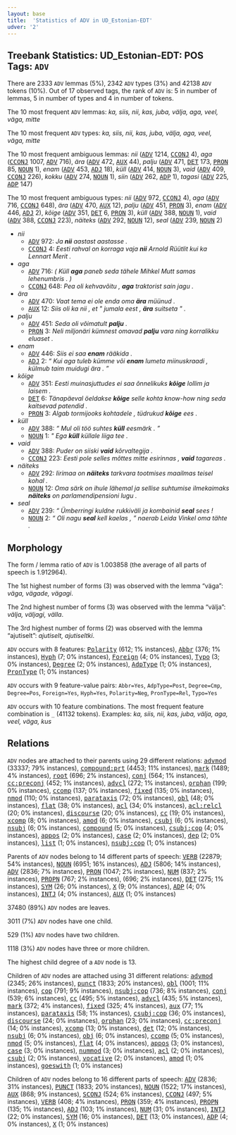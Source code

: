 ```yaml
---
layout: base
title:  'Statistics of ADV in UD_Estonian-EDT'
udver: '2'
---
```


## Treebank Statistics: UD_Estonian-EDT: POS Tags: `ADV`

There are 2333 `ADV` lemmas (5%), 2342 `ADV` types (3%) and 42138 `ADV` tokens (10%).
Out of 17 observed tags, the rank of `ADV` is: 5 in number of lemmas, 5 in number of types and 4 in number of tokens.

The 10 most frequent `ADV` lemmas: <em>ka, siis, nii, kas, juba, välja, aga, veel, väga, mitte</em>

The 10 most frequent `ADV` types:  <em>ka, siis, nii, kas, juba, välja, aga, veel, väga, mitte</em>

The 10 most frequent ambiguous lemmas: <em>nii</em> (<tt><a href="et_edt-pos-ADV.html">ADV</a></tt> 1214, <tt><a href="et_edt-pos-CCONJ.html">CCONJ</a></tt> 4), <em>aga</em> (<tt><a href="et_edt-pos-CCONJ.html">CCONJ</a></tt> 1007, <tt><a href="et_edt-pos-ADV.html">ADV</a></tt> 716), <em>ära</em> (<tt><a href="et_edt-pos-ADV.html">ADV</a></tt> 472, <tt><a href="et_edt-pos-AUX.html">AUX</a></tt> 44), <em>palju</em> (<tt><a href="et_edt-pos-ADV.html">ADV</a></tt> 471, <tt><a href="et_edt-pos-DET.html">DET</a></tt> 173, <tt><a href="et_edt-pos-PRON.html">PRON</a></tt> 85, <tt><a href="et_edt-pos-NOUN.html">NOUN</a></tt> 1), <em>enam</em> (<tt><a href="et_edt-pos-ADV.html">ADV</a></tt> 453, <tt><a href="et_edt-pos-ADJ.html">ADJ</a></tt> 18), <em>küll</em> (<tt><a href="et_edt-pos-ADV.html">ADV</a></tt> 414, <tt><a href="et_edt-pos-NOUN.html">NOUN</a></tt> 3), <em>vaid</em> (<tt><a href="et_edt-pos-ADV.html">ADV</a></tt> 409, <tt><a href="et_edt-pos-CCONJ.html">CCONJ</a></tt> 226), <em>kokku</em> (<tt><a href="et_edt-pos-ADV.html">ADV</a></tt> 274, <tt><a href="et_edt-pos-NOUN.html">NOUN</a></tt> 1), <em>siin</em> (<tt><a href="et_edt-pos-ADV.html">ADV</a></tt> 262, <tt><a href="et_edt-pos-ADP.html">ADP</a></tt> 1), <em>tagasi</em> (<tt><a href="et_edt-pos-ADV.html">ADV</a></tt> 225, <tt><a href="et_edt-pos-ADP.html">ADP</a></tt> 147)

The 10 most frequent ambiguous types:  <em>nii</em> (<tt><a href="et_edt-pos-ADV.html">ADV</a></tt> 972, <tt><a href="et_edt-pos-CCONJ.html">CCONJ</a></tt> 4), <em>aga</em> (<tt><a href="et_edt-pos-ADV.html">ADV</a></tt> 716, <tt><a href="et_edt-pos-CCONJ.html">CCONJ</a></tt> 648), <em>ära</em> (<tt><a href="et_edt-pos-ADV.html">ADV</a></tt> 470, <tt><a href="et_edt-pos-AUX.html">AUX</a></tt> 12), <em>palju</em> (<tt><a href="et_edt-pos-ADV.html">ADV</a></tt> 451, <tt><a href="et_edt-pos-PRON.html">PRON</a></tt> 3), <em>enam</em> (<tt><a href="et_edt-pos-ADV.html">ADV</a></tt> 446, <tt><a href="et_edt-pos-ADJ.html">ADJ</a></tt> 2), <em>kõige</em> (<tt><a href="et_edt-pos-ADV.html">ADV</a></tt> 351, <tt><a href="et_edt-pos-DET.html">DET</a></tt> 6, <tt><a href="et_edt-pos-PRON.html">PRON</a></tt> 3), <em>küll</em> (<tt><a href="et_edt-pos-ADV.html">ADV</a></tt> 388, <tt><a href="et_edt-pos-NOUN.html">NOUN</a></tt> 1), <em>vaid</em> (<tt><a href="et_edt-pos-ADV.html">ADV</a></tt> 388, <tt><a href="et_edt-pos-CCONJ.html">CCONJ</a></tt> 223), <em>näiteks</em> (<tt><a href="et_edt-pos-ADV.html">ADV</a></tt> 292, <tt><a href="et_edt-pos-NOUN.html">NOUN</a></tt> 12), <em>seal</em> (<tt><a href="et_edt-pos-ADV.html">ADV</a></tt> 239, <tt><a href="et_edt-pos-NOUN.html">NOUN</a></tt> 2)


* <em>nii</em>
  * <tt><a href="et_edt-pos-ADV.html">ADV</a></tt> 972: <em>Ja <b>nii</b> aastast aastasse .</em>
  * <tt><a href="et_edt-pos-CCONJ.html">CCONJ</a></tt> 4: <em>Eesti rahval on korraga vaja <b>nii</b> Arnold Rüütlit kui ka Lennart Merit .</em>
* <em>aga</em>
  * <tt><a href="et_edt-pos-ADV.html">ADV</a></tt> 716: <em>( Küll <b>aga</b> paneb seda tähele Mihkel Mutt samas lehenumbris . )</em>
  * <tt><a href="et_edt-pos-CCONJ.html">CCONJ</a></tt> 648: <em>Pea oli kehvavõitu , <b>aga</b> traktorist sain jagu .</em>
* <em>ära</em>
  * <tt><a href="et_edt-pos-ADV.html">ADV</a></tt> 470: <em>Vaat tema ei ole enda oma <b>ära</b> müünud .</em>
  * <tt><a href="et_edt-pos-AUX.html">AUX</a></tt> 12: <em>Siis oli ka nii , et " jumala eest , <b>ära</b> suitseta " .</em>
* <em>palju</em>
  * <tt><a href="et_edt-pos-ADV.html">ADV</a></tt> 451: <em>Seda oli võimatult <b>palju</b> .</em>
  * <tt><a href="et_edt-pos-PRON.html">PRON</a></tt> 3: <em>Neli miljonäri kümnest omavad <b>palju</b> vara ning korralikku eluaset .</em>
* <em>enam</em>
  * <tt><a href="et_edt-pos-ADV.html">ADV</a></tt> 446: <em>Siis ei saa <b>enam</b> rääkida .</em>
  * <tt><a href="et_edt-pos-ADJ.html">ADJ</a></tt> 2: <em>“ Kui aga tuleb kümme või <b>enam</b> lumeta miinuskraadi , külmub taim muidugi ära . ”</em>
* <em>kõige</em>
  * <tt><a href="et_edt-pos-ADV.html">ADV</a></tt> 351: <em>Eesti muinasjuttudes ei saa õnnelikuks <b>kõige</b> lollim ja laisem .</em>
  * <tt><a href="et_edt-pos-DET.html">DET</a></tt> 6: <em>Tänapäeval öeldakse <b>kõige</b> selle kohta know-how ning seda kaitsevad patendid .</em>
  * <tt><a href="et_edt-pos-PRON.html">PRON</a></tt> 3: <em>Algab tormijooks kohtadele , tüdrukud <b>kõige</b> ees .</em>
* <em>küll</em>
  * <tt><a href="et_edt-pos-ADV.html">ADV</a></tt> 388: <em>“ Mul oli töö suhtes <b>küll</b> eesmärk . ”</em>
  * <tt><a href="et_edt-pos-NOUN.html">NOUN</a></tt> 1: <em>" Ega <b>küll</b> küllale liiga tee .</em>
* <em>vaid</em>
  * <tt><a href="et_edt-pos-ADV.html">ADV</a></tt> 388: <em>Puder on siiski <b>vaid</b> kõrvaltegija .</em>
  * <tt><a href="et_edt-pos-CCONJ.html">CCONJ</a></tt> 223: <em>Eesti pole selles mõttes mitte esirinnas , <b>vaid</b> tagareas .</em>
* <em>näiteks</em>
  * <tt><a href="et_edt-pos-ADV.html">ADV</a></tt> 292: <em>Iirimaa on <b>näiteks</b> tarkvara tootmises maailmas teisel kohal .</em>
  * <tt><a href="et_edt-pos-NOUN.html">NOUN</a></tt> 12: <em>Oma särk on ihule lähemal ja sellise suhtumise ilmekaimaks <b>näiteks</b> on parlamendipensioni lugu .</em>
* <em>seal</em>
  * <tt><a href="et_edt-pos-ADV.html">ADV</a></tt> 239: <em>“ Ümberringi kuldne rukkiväli ja kombainid <b>seal</b> sees !</em>
  * <tt><a href="et_edt-pos-NOUN.html">NOUN</a></tt> 2: <em>“ Oli nagu <b>seal</b> kell kaelas , ” naerab Leida Vinkel oma tähte .</em>

## Morphology

The form / lemma ratio of `ADV` is 1.003858 (the average of all parts of speech is 1.912964).

The 1st highest number of forms (3) was observed with the lemma “väga”: <em>väga, vägade, vägagi</em>.

The 2nd highest number of forms (3) was observed with the lemma “välja”: <em>välja, väljagi, välla</em>.

The 3rd highest number of forms (2) was observed with the lemma “ajutiselt”: <em>ajutiselt, ajutiseltki</em>.

`ADV` occurs with 8 features: <tt><a href="et_edt-feat-Polarity.html">Polarity</a></tt> (612; 1% instances), <tt><a href="et_edt-feat-Abbr.html">Abbr</a></tt> (376; 1% instances), <tt><a href="et_edt-feat-Hyph.html">Hyph</a></tt> (7; 0% instances), <tt><a href="et_edt-feat-Foreign.html">Foreign</a></tt> (4; 0% instances), <tt><a href="et_edt-feat-Typo.html">Typo</a></tt> (3; 0% instances), <tt><a href="et_edt-feat-Degree.html">Degree</a></tt> (2; 0% instances), <tt><a href="et_edt-feat-AdpType.html">AdpType</a></tt> (1; 0% instances), <tt><a href="et_edt-feat-PronType.html">PronType</a></tt> (1; 0% instances)

`ADV` occurs with 9 feature-value pairs: `Abbr=Yes`, `AdpType=Post`, `Degree=Cmp`, `Degree=Pos`, `Foreign=Yes`, `Hyph=Yes`, `Polarity=Neg`, `PronType=Rel`, `Typo=Yes`

`ADV` occurs with 10 feature combinations.
The most frequent feature combination is `_` (41132 tokens).
Examples: <em>ka, siis, nii, kas, juba, välja, aga, veel, väga, kus</em>


## Relations

`ADV` nodes are attached to their parents using 29 different relations: <tt><a href="et_edt-dep-advmod.html">advmod</a></tt> (33337; 79% instances), <tt><a href="et_edt-dep-compound-prt.html">compound:prt</a></tt> (4453; 11% instances), <tt><a href="et_edt-dep-mark.html">mark</a></tt> (1489; 4% instances), <tt><a href="et_edt-dep-root.html">root</a></tt> (696; 2% instances), <tt><a href="et_edt-dep-conj.html">conj</a></tt> (564; 1% instances), <tt><a href="et_edt-dep-cc-preconj.html">cc:preconj</a></tt> (452; 1% instances), <tt><a href="et_edt-dep-advcl.html">advcl</a></tt> (272; 1% instances), <tt><a href="et_edt-dep-orphan.html">orphan</a></tt> (199; 0% instances), <tt><a href="et_edt-dep-ccomp.html">ccomp</a></tt> (137; 0% instances), <tt><a href="et_edt-dep-fixed.html">fixed</a></tt> (135; 0% instances), <tt><a href="et_edt-dep-nmod.html">nmod</a></tt> (110; 0% instances), <tt><a href="et_edt-dep-parataxis.html">parataxis</a></tt> (72; 0% instances), <tt><a href="et_edt-dep-obl.html">obl</a></tt> (48; 0% instances), <tt><a href="et_edt-dep-flat.html">flat</a></tt> (38; 0% instances), <tt><a href="et_edt-dep-acl.html">acl</a></tt> (34; 0% instances), <tt><a href="et_edt-dep-acl-relcl.html">acl:relcl</a></tt> (20; 0% instances), <tt><a href="et_edt-dep-discourse.html">discourse</a></tt> (20; 0% instances), <tt><a href="et_edt-dep-cc.html">cc</a></tt> (19; 0% instances), <tt><a href="et_edt-dep-xcomp.html">xcomp</a></tt> (8; 0% instances), <tt><a href="et_edt-dep-amod.html">amod</a></tt> (6; 0% instances), <tt><a href="et_edt-dep-csubj.html">csubj</a></tt> (6; 0% instances), <tt><a href="et_edt-dep-nsubj.html">nsubj</a></tt> (6; 0% instances), <tt><a href="et_edt-dep-compound.html">compound</a></tt> (5; 0% instances), <tt><a href="et_edt-dep-csubj-cop.html">csubj:cop</a></tt> (4; 0% instances), <tt><a href="et_edt-dep-appos.html">appos</a></tt> (2; 0% instances), <tt><a href="et_edt-dep-case.html">case</a></tt> (2; 0% instances), <tt><a href="et_edt-dep-dep.html">dep</a></tt> (2; 0% instances), <tt><a href="et_edt-dep-list.html">list</a></tt> (1; 0% instances), <tt><a href="et_edt-dep-nsubj-cop.html">nsubj:cop</a></tt> (1; 0% instances)

Parents of `ADV` nodes belong to 14 different parts of speech: <tt><a href="et_edt-pos-VERB.html">VERB</a></tt> (22879; 54% instances), <tt><a href="et_edt-pos-NOUN.html">NOUN</a></tt> (6951; 16% instances), <tt><a href="et_edt-pos-ADJ.html">ADJ</a></tt> (5806; 14% instances), <tt><a href="et_edt-pos-ADV.html">ADV</a></tt> (2836; 7% instances), <tt><a href="et_edt-pos-PRON.html">PRON</a></tt> (1047; 2% instances), <tt><a href="et_edt-pos-NUM.html">NUM</a></tt> (837; 2% instances), <tt><a href="et_edt-pos-PROPN.html">PROPN</a></tt> (767; 2% instances),  (696; 2% instances), <tt><a href="et_edt-pos-DET.html">DET</a></tt> (275; 1% instances), <tt><a href="et_edt-pos-SYM.html">SYM</a></tt> (26; 0% instances), <tt><a href="et_edt-pos-X.html">X</a></tt> (9; 0% instances), <tt><a href="et_edt-pos-ADP.html">ADP</a></tt> (4; 0% instances), <tt><a href="et_edt-pos-INTJ.html">INTJ</a></tt> (4; 0% instances), <tt><a href="et_edt-pos-AUX.html">AUX</a></tt> (1; 0% instances)

37480 (89%) `ADV` nodes are leaves.

3011 (7%) `ADV` nodes have one child.

529 (1%) `ADV` nodes have two children.

1118 (3%) `ADV` nodes have three or more children.

The highest child degree of a `ADV` node is 13.

Children of `ADV` nodes are attached using 31 different relations: <tt><a href="et_edt-dep-advmod.html">advmod</a></tt> (2345; 26% instances), <tt><a href="et_edt-dep-punct.html">punct</a></tt> (1833; 20% instances), <tt><a href="et_edt-dep-obl.html">obl</a></tt> (1001; 11% instances), <tt><a href="et_edt-dep-cop.html">cop</a></tt> (791; 9% instances), <tt><a href="et_edt-dep-nsubj-cop.html">nsubj:cop</a></tt> (736; 8% instances), <tt><a href="et_edt-dep-conj.html">conj</a></tt> (539; 6% instances), <tt><a href="et_edt-dep-cc.html">cc</a></tt> (495; 5% instances), <tt><a href="et_edt-dep-advcl.html">advcl</a></tt> (435; 5% instances), <tt><a href="et_edt-dep-mark.html">mark</a></tt> (372; 4% instances), <tt><a href="et_edt-dep-fixed.html">fixed</a></tt> (325; 4% instances), <tt><a href="et_edt-dep-aux.html">aux</a></tt> (77; 1% instances), <tt><a href="et_edt-dep-parataxis.html">parataxis</a></tt> (58; 1% instances), <tt><a href="et_edt-dep-csubj-cop.html">csubj:cop</a></tt> (36; 0% instances), <tt><a href="et_edt-dep-discourse.html">discourse</a></tt> (24; 0% instances), <tt><a href="et_edt-dep-orphan.html">orphan</a></tt> (23; 0% instances), <tt><a href="et_edt-dep-cc-preconj.html">cc:preconj</a></tt> (14; 0% instances), <tt><a href="et_edt-dep-xcomp.html">xcomp</a></tt> (13; 0% instances), <tt><a href="et_edt-dep-det.html">det</a></tt> (12; 0% instances), <tt><a href="et_edt-dep-nsubj.html">nsubj</a></tt> (6; 0% instances), <tt><a href="et_edt-dep-obj.html">obj</a></tt> (6; 0% instances), <tt><a href="et_edt-dep-ccomp.html">ccomp</a></tt> (5; 0% instances), <tt><a href="et_edt-dep-nmod.html">nmod</a></tt> (5; 0% instances), <tt><a href="et_edt-dep-flat.html">flat</a></tt> (4; 0% instances), <tt><a href="et_edt-dep-appos.html">appos</a></tt> (3; 0% instances), <tt><a href="et_edt-dep-case.html">case</a></tt> (3; 0% instances), <tt><a href="et_edt-dep-nummod.html">nummod</a></tt> (3; 0% instances), <tt><a href="et_edt-dep-acl.html">acl</a></tt> (2; 0% instances), <tt><a href="et_edt-dep-csubj.html">csubj</a></tt> (2; 0% instances), <tt><a href="et_edt-dep-vocative.html">vocative</a></tt> (2; 0% instances), <tt><a href="et_edt-dep-amod.html">amod</a></tt> (1; 0% instances), <tt><a href="et_edt-dep-goeswith.html">goeswith</a></tt> (1; 0% instances)

Children of `ADV` nodes belong to 16 different parts of speech: <tt><a href="et_edt-pos-ADV.html">ADV</a></tt> (2836; 31% instances), <tt><a href="et_edt-pos-PUNCT.html">PUNCT</a></tt> (1833; 20% instances), <tt><a href="et_edt-pos-NOUN.html">NOUN</a></tt> (1522; 17% instances), <tt><a href="et_edt-pos-AUX.html">AUX</a></tt> (868; 9% instances), <tt><a href="et_edt-pos-SCONJ.html">SCONJ</a></tt> (524; 6% instances), <tt><a href="et_edt-pos-CCONJ.html">CCONJ</a></tt> (497; 5% instances), <tt><a href="et_edt-pos-VERB.html">VERB</a></tt> (408; 4% instances), <tt><a href="et_edt-pos-PRON.html">PRON</a></tt> (359; 4% instances), <tt><a href="et_edt-pos-PROPN.html">PROPN</a></tt> (135; 1% instances), <tt><a href="et_edt-pos-ADJ.html">ADJ</a></tt> (103; 1% instances), <tt><a href="et_edt-pos-NUM.html">NUM</a></tt> (31; 0% instances), <tt><a href="et_edt-pos-INTJ.html">INTJ</a></tt> (22; 0% instances), <tt><a href="et_edt-pos-SYM.html">SYM</a></tt> (16; 0% instances), <tt><a href="et_edt-pos-DET.html">DET</a></tt> (13; 0% instances), <tt><a href="et_edt-pos-ADP.html">ADP</a></tt> (4; 0% instances), <tt><a href="et_edt-pos-X.html">X</a></tt> (1; 0% instances)

